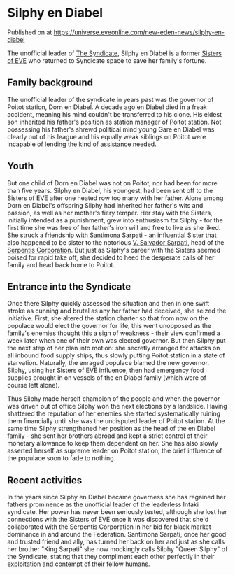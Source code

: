 # Silphy en Diabel
Published on  at https://universe.eveonline.com/new-eden-news/silphy-en-diabel

The unofficial leader of [The Syndicate](5aCxBhwo0vxK42kDWY4vKJ), Silphy en Diabel is a former [Sisters of EVE](77ihwsVRHRojCaPC5XZn2g) who returned to Syndicate space to save her family's fortune.

Family background
-----------------

The unofficial leader of the syndicate in years past was the governor of
Poitot station, Dorn en Diabel. A decade ago en Diabel died in a freak
accident, meaning his mind couldn't be transferred to his clone. His
eldest son inherited his father's position as station manager of Poitot
station. Not possessing his father's shrewd political mind young Gare en
Diabel was clearly out of his league and his equally weak siblings on
Poitot were incapable of lending the kind of assistance needed.

Youth
-----

But one child of Dorn en Diabel was not on Poitot, nor had been for more
than five years. Silphy en Diabel, his youngest, had been sent off to
the Sisters of EVE after one heated row too many with her father. Alone
among Dorn en Diabel's offspring Silphy had inherited her father's wits
and passion, as well as her mother's fiery temper. Her stay with the
Sisters, initially intended as a punishment, grew into enthusiasm for
Silphy - for the first time she was free of her father's iron will and
free to live as she liked. She struck a friendship with Santimona
Sarpati - an influential Sister that also happened to be sister to the
notorious [V. Salvador Sarpati](4uoKdzOSHLBe297ANAvD2G), head of
the [Serpentis Corporation](64u7D7YksvODwmCFL3llMs). But just as Silphy's
career with the Sisters seemed poised for rapid take off, she decided to
heed the desperate calls of her family and head back home to Poitot.

Entrance into the Syndicate
---------------------------

Once there Silphy quickly assessed the situation and then in one swift
stroke as cunning and brutal as any her father had deceived, she seized
the initiative. First, she altered the station charter so that from now
on the populace would elect the governor for life, this went unopposed
as the family's enemies thought this a sign of weakness - their view
confirmed a week later when one of their own was elected governor. But
then Silphy put the next step of her plan into motion: she secretly
arranged for attacks on all inbound food supply ships, thus slowly
putting Poitot station in a state of starvation. Naturally, the enraged
populace blamed the new governor. Silphy, using her Sisters of EVE
influence, then had emergency food supplies brought in on vessels of the
en Diabel family (which were of course left alone).

Thus Silphy made herself champion of the people and when the governor
was driven out of office Silphy won the next elections by a landslide.
Having shattered the reputation of her enemies she started
systematically ruining them financially until she was the undisputed
leader of Poitot station. At the same time Silphy strengthened her
position as the head of the en Diabel family - she sent her brothers
abroad and kept a strict control of their monetary allowance to keep
them dependent on her. She has also slowly asserted herself as supreme
leader on Poitot station, the brief influence of the populace soon to
fade to nothing.

Recent activities
-----------------

In the years since Silphy en Diabel became governess she has regained
her fathers prominence as the unofficial leader of the leaderless Intaki
syndicate. Her power has never been seriously tested, although she lost
her connections with the Sisters of EVE once it was discovered that
she'd collaborated with the Serpentis Corporation in her bid for black
market dominance in and around the Federation. Santimona Sarpati, once
her good and trusted friend and ally, has turned her back on her and
just as she calls her brother "King Sarpati" she now mockingly calls
Silphy "Queen Silphy" of the Syndicate, stating that they compliment
each other perfectly in their exploitation and contempt of their fellow
humans.
